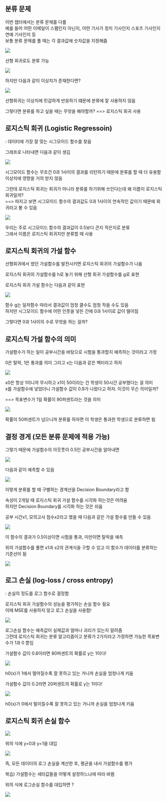 ## 분류 문제  

이번 챕터에서는 분류 문제를 다룸    
예를 들어 어떤 이메일이 스팸인지 아닌지,  어떤 기사가 정치 기사인지 스포츠   기사인지 연예 기사인지 등  
보통 분류 문제를 풀 때는 각 결과값에 숫자값을 지정해줌    

![](/image.png/04.1.PNG)

선형 회귀로도 분류 가능 

![](/image.png/04.2.PNG)  

하지만 다음과 같이 이상치가 존재한다면? 

![](/image.png/04.3.PNG)

선형회귀는 이상치에 민감하게 반응하기 떄문에 분류에 잘 사용하지 않음  

그렇다면 분류를 하고 싶을 때는 무엇을 해야할까?  ==> 로지스틱 회귀 사용   

## 로지스틱 회귀 (Logistic Regressoin)  

: 데이터에 가장 잘 맞는 시그모이드 함수를 찾음  

그래프로 나타내면 다음과 같이 생김 

![](/image.png/04.4.PNG)  

시그모이드 함수는 무조건 0과 1사이의 결과를 리턴하기 때문에 분류를 할 때 더 유용함   
  이상치에 영향을 거의 받지 않음   

그런데 로지스틱 회귀는 회귀가 아니라 분류를 하기위해 쓰인다는데 왜 이름이 로지스틱 회귀일까?    
==> 따지고 보면 시그모이드 함수의 결과값도 0과 1사이의 연속적인 값이기 때문에 회귀라고 볼 수 있음   

![](/image.png/04.5.PNG) 

우리는 주로 시그모이드 함수의 결과값이 0.5보다 큰지 작은지로 분류   
그래서 이름은 로지스틱 회귀지만 분류할 때 사용  

## 로지스틱 회귀의 가설 함수  



선형회귀에서 썼던 가설함수를 발전시키면 로지스틱 회귀의 가설함수가 나옴    

로지스틱 회귀의 가설함수를 h로 놓기 위해 선형 회귀 가설함수를 g로 표현  

로지스틱 회귀 가설 함수는 다음과 같이 표현     

 
![](/image.png/04.6.PNG)   

함수 g는 일차함수 따라서 결과값이 엄청 클수도 엄청 작을 수도 있음  
   하지만 시그모이드 함수에 어떤 인풋을 넣든 간에 0과 1사이로 값이 떨어짐  

그렇다면 0과 1사이의 수로 무엇을 하는 걸까?  

## 로지스틱 가설 함수의 의미  

가설함수가 하는 일이 공부시간을 바탕으로 시험을 통과할지 예측하는 것이라고 가정  

0은 탈락, 1은 통과를 의미 그리고 x는 다음과 같은 벡터라고 하자   

![](/image.png/04.7.PNG)  

x0은 항상 1이니까 무시하고 x1이 50이라는 건 학생이 50시간 공부했다는 걸 의미   
x를 가설함수에 넣었더니 가설함수 값이 0.9가 나왔다고 하자.  이것이 무슨 의미일까?  

==> 목표변수가 1일 확률이 90퍼센트라는 것을 의미   
  
![](/image.png/04.8.PNG)    

확률이 50퍼센트가 넘으니까 분류를 하자면 이 학생은 통과한 학생으로 분류하면 됨    

## 결정 경게 (모든 분류 문제에 적용 가능)  

그렇기 때문에 가설함수의 아웃풋이 0.5인 공부시간을 알아내면  

![](/image.png/04.9.PNG)   


다음과 같이 예측할 수 있음   

![](/image.png/04.10.PNG)   

이렇게 분류를 할 때 구별하는 경계선을 Decision Boundary라고 함  

속성이 2개일 때 로지스틱 회귀 가설 함수를 시각화 하는것은 어려움   
하지만  Decision Boundary를 시각화 하는 것은 쉬움    

공부 시간x1, 모의고사 점수x2라고 했을 때 다음과 같은 가설 함수를 만들 수 있음  

![](/image.png/04.11.PNG)     


이 함수의 결과가 0.5이상이면 시험을 통과, 미만이면 탈락을 예측   

위의 가설함수를 풀면 x1과 x2의 관계식을 구할 수 있고 이 함수가 데이터를 분류하는 기준선이 됨   

![](/image.png/04.13.PNG)  

## 로그 손실  (log-loss / cross entropy)  
: 손실의 정도를 로그 함수로 결정함  

로지스틱 회귀 가설함수의 성능을 평가하는 손실 함수 필요    
이때 MSE를 사용하지 않고 로그 손실을 사용함!     

![](/image.png/04.14.PNG) 

로그손실 함수는 예측값이 실제값과 얼마나 괴리가 있는지 알려줌    
그런데 로지스틱 회귀는 분류 알고리즘이고 분류가 2가지라고 가정하면 가능한 목표변수가 1과 0 뿐임    

가설함수 값이 0.8이라면 80퍼센트의 확률로 y는 1이다!  

![](/image.png/04.15.PNG) 

h0(x)가 1에서 멀어질수록 잘 못하고 있는 거니까 손실을 엄청나게 키움    

가설함수 값이 0.2라면 20퍼센트의 확률로 y는 1이다!    

![](/image.png/04.16.PNG)  

h0(x)가 0에서 멀이질수록 잘 못하고 있는 거니까 손실을 엄청나게 키움       

## 로지스틱 회귀 손실 함수  

![](/image.png/04.17.PNG) 

위의 식에 y=0과 y=1을 대입    

![](/image.png/04.18.PNG)   

즉, 모든 데이터의 로그 손실을 계산한 후, 평균을 내서 가설함수를 평가    
  
복습)  가설함수는 세타값들을 어떻게 설정하느냐에 따라 바뀜  

위의 식에 로그손실 함수를 대입하면 ?  

![](/image.png/04.19.PNG) 
